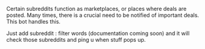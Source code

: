 Certain subreddits function as marketplaces, or places where deals are posted. Many times, there is a crucial need to be notified of important deals. This bot handles this. 

Just add subreddit : filter words (documentation coming soon) and it will check those subreddits and ping u when stuff pops up.  
